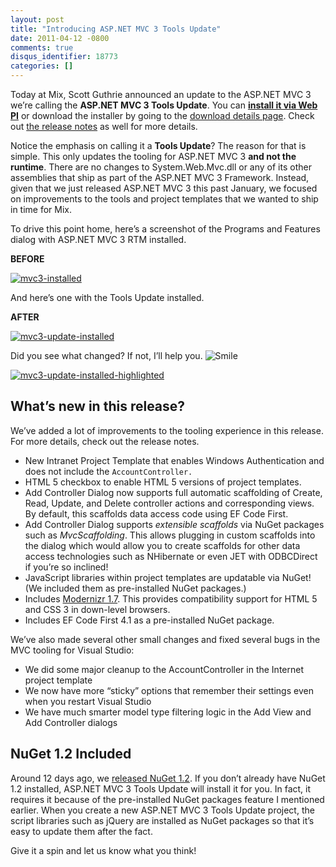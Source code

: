 ```yaml
---
layout: post
title: "Introducing ASP.NET MVC 3 Tools Update"
date: 2011-04-12 -0800
comments: true
disqus_identifier: 18773
categories: []
---
```

Today at Mix, Scott Guthrie announced an update to the ASP.NET MVC 3
we’re calling the **ASP.NET MVC 3 Tools Update**. You can **[install it
via Web
PI](http://www.microsoft.com/web/gallery/install.aspx?appid=MVC3)** or
download the installer by going to the [download details
page](http://go.microsoft.com/fwlink/?LinkID=208140). Check out [the
release
notes](http://www.asp.net/learn/whitepapers/mvc3-release-notes "ASP.NET MVC 3 Release Notes")
as well for more details.

Notice the emphasis on calling it a **Tools Update**? The reason for
that is simple. This only updates the tooling for ASP.NET MVC 3 **and
not the runtime**. There are no changes to System.Web.Mvc.dll or any of
its other assemblies that ship as part of the ASP.NET MVC 3 Framework.
Instead, given that we just released ASP.NET MVC 3 this past January, we
focused on improvements to the tools and project templates that we
wanted to ship in time for Mix.

To drive this point home, here’s a screenshot of the Programs and
Features dialog with ASP.NET MVC 3 RTM installed.

**BEFORE**

[![mvc3-installed](http://haacked.com/images/haacked_com/Windows-Live-Writer/Introducing_763A/mvc3-installed_thumb_1.png "mvc3-installed")](http://haacked.com/images/haacked_com/Windows-Live-Writer/Introducing_763A/mvc3-installed_4.png)

And here’s one with the Tools Update installed.

**AFTER**

[![mvc3-update-installed](http://haacked.com/images/haacked_com/Windows-Live-Writer/Introducing_763A/mvc3-update-installed_thumb.png "mvc3-update-installed")](http://haacked.com/images/haacked_com/Windows-Live-Writer/Introducing_763A/mvc3-update-installed_2.png)

Did you see what changed? If not, I’ll help you.
![Smile](http://haacked.com/images/haacked_com/Windows-Live-Writer/Introducing_763A/wlEmoticon-smile_2.png)

[![mvc3-update-installed-highlighted](http://haacked.com/images/haacked_com/Windows-Live-Writer/Introducing_763A/mvc3-update-installed-highlighted_thumb_1.png "mvc3-update-installed-highlighted")](http://haacked.com/images/haacked_com/Windows-Live-Writer/Introducing_763A/mvc3-update-installed-highlighted_4.png)

What’s new in this release?
---------------------------

We’ve added a lot of improvements to the tooling experience in this
release. For more details, check out the release notes.

-   New Intranet Project Template that enables Windows Authentication
    and does not include the `AccountController.`
-   HTML 5 checkbox to enable HTML 5 versions of project templates.
-   Add Controller Dialog now supports full automatic scaffolding of
    Create, Read, Update, and Delete controller actions and
    corresponding views. By default, this scaffolds data access code
    using EF Code First.
-   Add Controller Dialog supports *extensible scaffolds* via NuGet
    packages such as *MvcScaffolding*. This allows plugging in custom
    scaffolds into the dialog which would allow you to create scaffolds
    for other data access technologies such as NHibernate or even JET
    with ODBCDirect if you’re so inclined!
-   JavaScript libraries within project templates are updatable via
    NuGet! (We included them as pre-installed NuGet packages.)
-   Includes [Modernizr 1.7](http://modernizr.com/ "Modernizr"). This
    provides compatibility support for HTML 5 and CSS 3 in down-level
    browsers.
-   Includes EF Code First 4.1 as a pre-installed NuGet package.

We’ve also made several other small changes and fixed several bugs in
the MVC tooling for Visual Studio:

-   We did some major cleanup to the AccountController in the Internet
    project template
-   We now have more “sticky” options that remember their settings even
    when you restart Visual Studio
-   We have much smarter model type filtering logic in the Add View and
    Add Controller dialogs

NuGet 1.2 Included
------------------

Around 12 days ago, we [released NuGet
1.2](http://haacked.com/archive/2011/03/30/nuget-1-2-released.aspx "NuGet 1.2").
If you don’t already have NuGet 1.2 installed, ASP.NET MVC 3 Tools
Update will install it for you. In fact, it requires it because of the
pre-installed NuGet packages feature I mentioned earlier. When you
create a new ASP.NET MVC 3 Tools Update project, the script libraries
such as jQuery are installed as NuGet packages so that it’s easy to
update them after the fact.

Give it a spin and let us know what you think!


